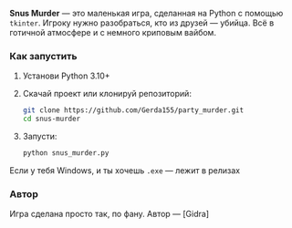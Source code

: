 **Snus Murder** — это маленькая игра, сделанная на Python с помощью `tkinter`.
Игроку нужно разобраться, кто из друзей — убийца. Всё в готичной атмосфере и с немного криповым вайбом.

### Как запустить

1. Установи Python 3.10+
2. Скачай проект или клонируй репозиторий:

   ```bash
   git clone https://github.com/Gerda155/party_murder.git
   cd snus-murder
   ```
3. Запусти:

   ```bash
   python snus_murder.py
   ```

Если у тебя Windows, и ты хочешь `.exe` — лежит в релизах


### Автор

Игра сделана просто так, по фану.
Автор — [Gidra]

